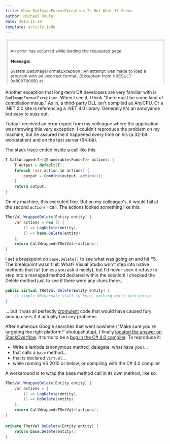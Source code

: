 ```yaml
---
title: When BadImageFormatException Is Not What It Seems
author: Michael Roufa
date: 2013-11-18
template: article.jade
---
```

![I hate this exception](BadImageFormatException.png)

Another exception that long-term C# developers are very familiar with is `BadImageFormatException`. When I see it, I think "there must be some kind of compilation mixup." As in, a third-party DLL isn't compiled as AnyCPU. Or a .NET 2.0 site is referencing a .NET 4.0 library. Generally it's an annoyance but easy to suss out.

Today I received an error report from my colleague where the application was throwing this very exception. I couldn't reproduce the problem on my machine, but he assured me it happened every time on his (a 32-bit workstation) and on the test server (64-bit). 

The stack trace ended inside a call like this.

```cs
T CallWrapped<T>(IEnumerable<Func<T>> actions) {
    T output = default(T);
    foreach (var action in actions) {
        output = Combine(output, action());
    }
    return output;
}
```

On my machine, this executed fine. But on my colleague's, it would fail at the second `action()` call. The actions looked something like this:

```cs
TRetVal WrappedDelete(Entity entity) {
    var actions = new [] {
        () => LogDelete(entity),
        () => base.Delete(entity)
    };
    return CallWrapped<TRetVal>(actions);
}
```

I set a breakpoint on `base.Delete()` to see what was going on and hit F5. The breakpoint wasn't hit. What? Visual Studio won't step into native methods that fail (unless you ask it nicely), but I'd never seen it refuse to step into a managed method declared within the solution! I checked the Delete method just to see if there were any clues there...

```cs
public virtual TRetVal Delete(Entity entity) {
    // simple NHibernate stuff in here, nothing worth mentioning!
}
```

... but it was all perfectly [cromulent](http://en.wiktionary.org/wiki/cromulent) code that would have caused fury among users if it actually had any problems.

After numerous Google searches that went nowhere ("Make sure you're targeting the right platform!" shutupshutup), I finally [located the answer on StackOverflow](http://stackoverflow.com/questions/5290559/using-base-keyword-in-delegate-causes-system-badimageformatexception). It turns to be a [bug in the C# 4.0 compiler](https://connect.microsoft.com/VisualStudio/feedback/details/626550/badimageformatexception-on-simple-program-using-generics-and-lambdas). To reproduce it:

* Write a lambda (anonymous method, delegate, what have you)...
* that calls a `base` method...
* that is declared `virtual`...
* while running VS 2010 or below, or compiling with the C# 4.0 compiler

A workaround is to wrap the base method call in its own method, like so:

```cs
TRetVal WrappedDelete(Entity entity) {
    var actions = {
        () => LogDelete(entity),
        () => DoDelete(entity)
    };
    return CallWrapped<TRetVal>(actions);
}

private TRetVal DoDelete(Entity entity) {
    return base.Delete(entity);
}
```

